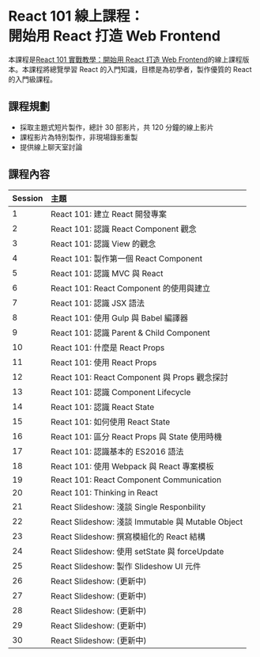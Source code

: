 
<h1 class="hide">React 101 線上課程：<br />開始用 React 打造 Web Frontend</h1>

本課程是[React 101 實戰教學：開始用 React 打造 Web Frontend](https://www.mokoversity.com/training/React-101)的線上課程版本。本課程將總覽學習 React 的入門知識，目標是為初學者，製作優質的 React 的入門級課程。

## 課程規劃

* 採取主題式短片製作，總計 30 部影片，共 120 分鐘的線上影片
* 課程影片為特別製作，非現場錄影重製
* 提供線上聊天室討論

## 課程內容

| Session | 主題 |
|:-----|:------|
|  1 | React 101: 建立 React 開發專案 |
|  2 | React 101: 認識 React Component 觀念 |
|  3 | React 101: 認識 View 的觀念 |
|  4 | React 101: 製作第一個 React Component |
|  5 | React 101: 認識 MVC 與 React |
|  6 | React 101: React Component 的使用與建立 |
|  7 | React 101: 認識 JSX 語法 |
|  8 | React 101: 使用 Gulp 與 Babel 編譯器 |
|  9 | React 101: 認識 Parent & Child Component |
| 10 | React 101: 什麼是 React Props |
| 11 | React 101: 使用 React Props |
| 12 | React 101: React Component 與 Props 觀念探討 |
| 13 | React 101: 認識 Component Lifecycle |
| 14 | React 101: 認識 React State |
| 15 | React 101: 如何使用 React State |
| 16 | React 101: 區分 React Props 與 State 使用時機 |
| 17 | React 101: 認識基本的 ES2016 語法 |
| 18 | React 101: 使用 Webpack 與 React 專案模板 |
| 19 | React 101: React Component Communication |
| 20 | React 101: Thinking in React |
| 21 | React Slideshow: 淺談 Single Responbility |
| 22 | React Slideshow: 淺談 Immutable 與 Mutable Object |
| 23 | React Slideshow: 撰寫模組化的 React 結構 |
| 24 | React Slideshow: 使用 setState 與 forceUpdate |
| 25 | React Slideshow: 製作 Slideshow UI 元件 |
| 26 | React Slideshow: (更新中) |
| 27 | React Slideshow: (更新中) |
| 28 | React Slideshow: (更新中) |
| 29 | React Slideshow: (更新中) |
| 30 | React Slideshow: (更新中) |

